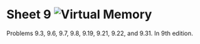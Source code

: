 # Sheet 9 ![Virtual Memory](https://drive.google.com/file/d/1r3J6uefKng8DqvZQ6bnwwimWjhoTAVtP/view?usp=sharing)

Problems 9.3, 9.6, 9.7, 9.8, 9.19, 9.21, 9.22, and 9.31. In 9th edition.

